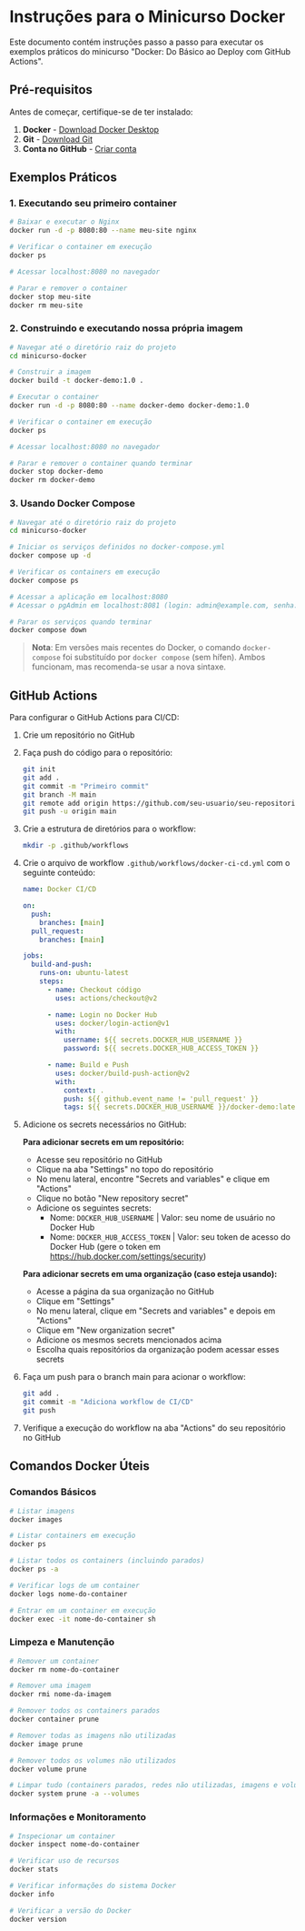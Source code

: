 # Instruções para o Minicurso Docker

Este documento contém instruções passo a passo para executar os exemplos práticos do minicurso "Docker: Do Básico ao Deploy com GitHub Actions".

## Pré-requisitos

Antes de começar, certifique-se de ter instalado:

1. **Docker** - [Download Docker Desktop](https://www.docker.com/products/docker-desktop/)
2. **Git** - [Download Git](https://git-scm.com/downloads)
3. **Conta no GitHub** - [Criar conta](https://github.com/join)

## Exemplos Práticos

### 1. Executando seu primeiro container

```bash
# Baixar e executar o Nginx
docker run -d -p 8080:80 --name meu-site nginx

# Verificar o container em execução
docker ps

# Acessar localhost:8080 no navegador

# Parar e remover o container
docker stop meu-site
docker rm meu-site
```

### 2. Construindo e executando nossa própria imagem

```bash
# Navegar até o diretório raiz do projeto
cd minicurso-docker

# Construir a imagem
docker build -t docker-demo:1.0 .

# Executar o container
docker run -d -p 8080:80 --name docker-demo docker-demo:1.0

# Verificar o container em execução
docker ps

# Acessar localhost:8080 no navegador

# Parar e remover o container quando terminar
docker stop docker-demo
docker rm docker-demo
```

### 3. Usando Docker Compose

```bash
# Navegar até o diretório raiz do projeto
cd minicurso-docker

# Iniciar os serviços definidos no docker-compose.yml
docker compose up -d

# Verificar os containers em execução
docker compose ps

# Acessar a aplicação em localhost:8080
# Acessar o pgAdmin em localhost:8081 (login: admin@example.com, senha: admin)

# Parar os serviços quando terminar
docker compose down
```

> **Nota**: Em versões mais recentes do Docker, o comando `docker-compose` foi substituído por `docker compose` (sem hífen). Ambos funcionam, mas recomenda-se usar a nova sintaxe.

## GitHub Actions

Para configurar o GitHub Actions para CI/CD:

1. Crie um repositório no GitHub

2. Faça push do código para o repositório:

   ```bash
   git init
   git add .
   git commit -m "Primeiro commit"
   git branch -M main
   git remote add origin https://github.com/seu-usuario/seu-repositorio.git
   git push -u origin main
   ```

3. Crie a estrutura de diretórios para o workflow:

   ```bash
   mkdir -p .github/workflows
   ```

4. Crie o arquivo de workflow `.github/workflows/docker-ci-cd.yml` com o seguinte conteúdo:

   ```yaml
   name: Docker CI/CD

   on:
     push:
       branches: [main]
     pull_request:
       branches: [main]

   jobs:
     build-and-push:
       runs-on: ubuntu-latest
       steps:
         - name: Checkout código
           uses: actions/checkout@v2

         - name: Login no Docker Hub
           uses: docker/login-action@v1
           with:
             username: ${{ secrets.DOCKER_HUB_USERNAME }}
             password: ${{ secrets.DOCKER_HUB_ACCESS_TOKEN }}

         - name: Build e Push
           uses: docker/build-push-action@v2
           with:
             context: .
             push: ${{ github.event_name != 'pull_request' }}
             tags: ${{ secrets.DOCKER_HUB_USERNAME }}/docker-demo:latest
   ```

5. Adicione os secrets necessários no GitHub:

   **Para adicionar secrets em um repositório:**
   - Acesse seu repositório no GitHub
   - Clique na aba "Settings" no topo do repositório
   - No menu lateral, encontre "Secrets and variables" e clique em "Actions"
   - Clique no botão "New repository secret"
   - Adicione os seguintes secrets:
     - Nome: `DOCKER_HUB_USERNAME` | Valor: seu nome de usuário no Docker Hub
     - Nome: `DOCKER_HUB_ACCESS_TOKEN` | Valor: seu token de acesso do Docker Hub
       (gere o token em https://hub.docker.com/settings/security)

   **Para adicionar secrets em uma organização (caso esteja usando):**
   - Acesse a página da sua organização no GitHub
   - Clique em "Settings"
   - No menu lateral, clique em "Secrets and variables" e depois em "Actions"
   - Clique em "New organization secret"
   - Adicione os mesmos secrets mencionados acima
   - Escolha quais repositórios da organização podem acessar esses secrets

6. Faça um push para o branch main para acionar o workflow:

   ```bash
   git add .
   git commit -m "Adiciona workflow de CI/CD"
   git push
   ```

7. Verifique a execução do workflow na aba "Actions" do seu repositório no GitHub

## Comandos Docker Úteis

### Comandos Básicos

```bash
# Listar imagens
docker images

# Listar containers em execução
docker ps

# Listar todos os containers (incluindo parados)
docker ps -a

# Verificar logs de um container
docker logs nome-do-container

# Entrar em um container em execução
docker exec -it nome-do-container sh
```

### Limpeza e Manutenção

```bash
# Remover um container
docker rm nome-do-container

# Remover uma imagem
docker rmi nome-da-imagem

# Remover todos os containers parados
docker container prune

# Remover todas as imagens não utilizadas
docker image prune

# Remover todos os volumes não utilizados
docker volume prune

# Limpar tudo (containers parados, redes não utilizadas, imagens e volumes)
docker system prune -a --volumes
```

### Informações e Monitoramento

```bash
# Inspecionar um container
docker inspect nome-do-container

# Verificar uso de recursos
docker stats

# Verificar informações do sistema Docker
docker info

# Verificar a versão do Docker
docker version
```
